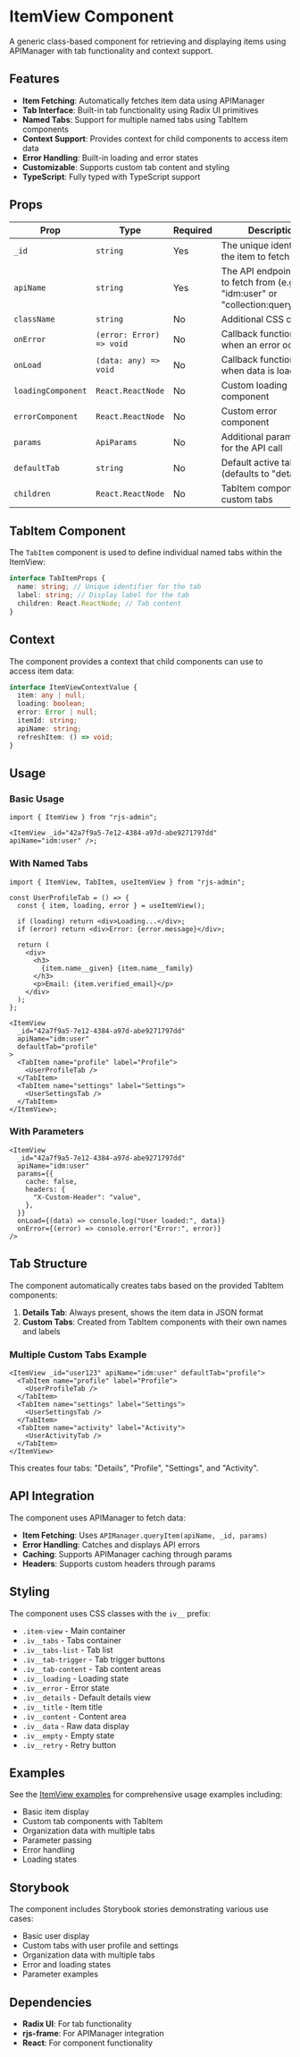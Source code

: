 # ItemView Component

A generic class-based component for retrieving and displaying items using APIManager with tab functionality and context support.

## Features

- **Item Fetching**: Automatically fetches item data using APIManager
- **Tab Interface**: Built-in tab functionality using Radix UI primitives
- **Named Tabs**: Support for multiple named tabs using TabItem components
- **Context Support**: Provides context for child components to access item data
- **Error Handling**: Built-in loading and error states
- **Customizable**: Supports custom tab content and styling
- **TypeScript**: Fully typed with TypeScript support

## Props

| Prop               | Type                     | Required | Description                                                                      |
| ------------------ | ------------------------ | -------- | -------------------------------------------------------------------------------- |
| `_id`              | `string`                 | Yes      | The unique identifier of the item to fetch                                       |
| `apiName`          | `string`                 | Yes      | The API endpoint name to fetch from (e.g., "idm:user" or "collection:queryName") |
| `className`        | `string`                 | No       | Additional CSS classes                                                           |
| `onError`          | `(error: Error) => void` | No       | Callback function called when an error occurs                                    |
| `onLoad`           | `(data: any) => void`    | No       | Callback function called when data is loaded                                     |
| `loadingComponent` | `React.ReactNode`        | No       | Custom loading component                                                         |
| `errorComponent`   | `React.ReactNode`        | No       | Custom error component                                                           |
| `params`           | `ApiParams`              | No       | Additional parameters for the API call                                           |
| `defaultTab`       | `string`                 | No       | Default active tab (defaults to "details")                                       |
| `children`         | `React.ReactNode`        | No       | TabItem components for custom tabs                                               |

## TabItem Component

The `TabItem` component is used to define individual named tabs within the ItemView:

```typescript
interface TabItemProps {
  name: string; // Unique identifier for the tab
  label: string; // Display label for the tab
  children: React.ReactNode; // Tab content
}
```

## Context

The component provides a context that child components can use to access item data:

```typescript
interface ItemViewContextValue {
  item: any | null;
  loading: boolean;
  error: Error | null;
  itemId: string;
  apiName: string;
  refreshItem: () => void;
}
```

## Usage

### Basic Usage

```tsx
import { ItemView } from "rjs-admin";

<ItemView _id="42a7f9a5-7e12-4384-a97d-abe9271797dd" apiName="idm:user" />;
```

### With Named Tabs

```tsx
import { ItemView, TabItem, useItemView } from "rjs-admin";

const UserProfileTab = () => {
  const { item, loading, error } = useItemView();

  if (loading) return <div>Loading...</div>;
  if (error) return <div>Error: {error.message}</div>;

  return (
    <div>
      <h3>
        {item.name__given} {item.name__family}
      </h3>
      <p>Email: {item.verified_email}</p>
    </div>
  );
};

<ItemView
  _id="42a7f9a5-7e12-4384-a97d-abe9271797dd"
  apiName="idm:user"
  defaultTab="profile"
>
  <TabItem name="profile" label="Profile">
    <UserProfileTab />
  </TabItem>
  <TabItem name="settings" label="Settings">
    <UserSettingsTab />
  </TabItem>
</ItemView>;
```

### With Parameters

```tsx
<ItemView
  _id="42a7f9a5-7e12-4384-a97d-abe9271797dd"
  apiName="idm:user"
  params={{
    cache: false,
    headers: {
      "X-Custom-Header": "value",
    },
  }}
  onLoad={(data) => console.log("User loaded:", data)}
  onError={(error) => console.error("Error:", error)}
/>
```

## Tab Structure

The component automatically creates tabs based on the provided TabItem components:

1. **Details Tab**: Always present, shows the item data in JSON format
2. **Custom Tabs**: Created from TabItem components with their own names and labels

### Multiple Custom Tabs Example

```tsx
<ItemView _id="user123" apiName="idm:user" defaultTab="profile">
  <TabItem name="profile" label="Profile">
    <UserProfileTab />
  </TabItem>
  <TabItem name="settings" label="Settings">
    <UserSettingsTab />
  </TabItem>
  <TabItem name="activity" label="Activity">
    <UserActivityTab />
  </TabItem>
</ItemView>
```

This creates four tabs: "Details", "Profile", "Settings", and "Activity".

## API Integration

The component uses APIManager to fetch data:

- **Item Fetching**: Uses `APIManager.queryItem(apiName, _id, params)`
- **Error Handling**: Catches and displays API errors
- **Caching**: Supports APIManager caching through params
- **Headers**: Supports custom headers through params

## Styling

The component uses CSS classes with the `iv__` prefix:

- `.item-view` - Main container
- `.iv__tabs` - Tabs container
- `.iv__tabs-list` - Tab list
- `.iv__tab-trigger` - Tab trigger buttons
- `.iv__tab-content` - Tab content areas
- `.iv__loading` - Loading state
- `.iv__error` - Error state
- `.iv__details` - Default details view
- `.iv__title` - Item title
- `.iv__content` - Content area
- `.iv__data` - Raw data display
- `.iv__empty` - Empty state
- `.iv__retry` - Retry button

## Examples

See the [ItemView examples](../examples/ItemView.example.tsx) for comprehensive usage examples including:

- Basic item display
- Custom tab components with TabItem
- Organization data with multiple tabs
- Parameter passing
- Error handling
- Loading states

## Storybook

The component includes Storybook stories demonstrating various use cases:

- Basic user display
- Custom tabs with user profile and settings
- Organization data with multiple tabs
- Error and loading states
- Parameter examples

## Dependencies

- **Radix UI**: For tab functionality
- **rjs-frame**: For APIManager integration
- **React**: For component functionality
